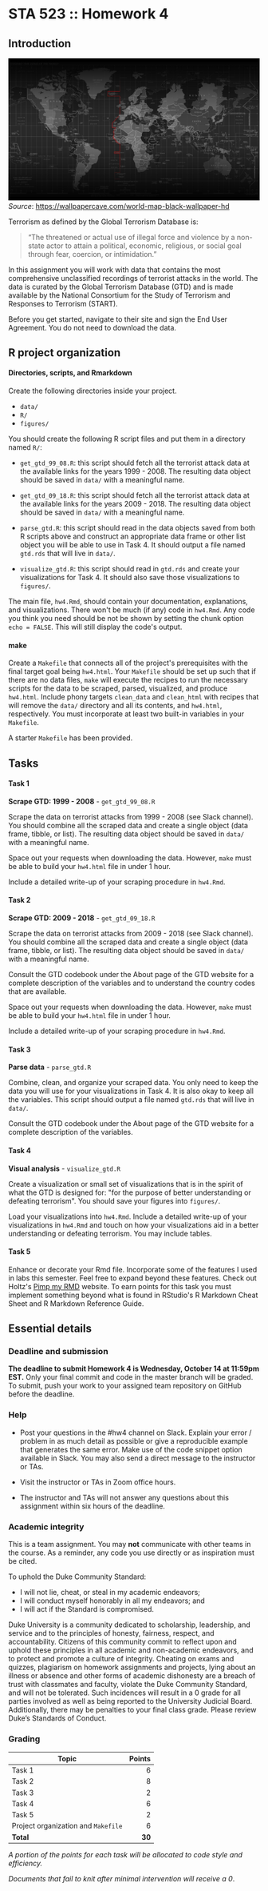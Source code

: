 # STA 523 :: Homework 4

## Introduction

![](images/world_map.jpg)
<i>Source</i>: https://wallpapercave.com/world-map-black-wallpaper-hd

Terrorism as defined by the Global Terrorism Database is:
> “The threatened or actual use of illegal force and violence by a non-state
actor to attain a political, economic, religious, or social goal through fear,
coercion, or intimidation.”

In this assignment you will work with data that contains the most comprehensive
unclassified recordings of terrorist attacks in the world. The data is curated
by the Global Terrorism Database (GTD) and is made available by the National
Consortium for the Study of Terrorism and Responses to Terrorism (START).

Before you get started, navigate to their site and sign the End User Agreement.
You do not need to download the data.

## R project organization

#### Directories, scripts, and Rmarkdown

Create the following directories inside your project.
- `data/`
- `R/`
- `figures/`

You should create the following R script files and put them in a
directory named `R/`:

- `get_gtd_99_08.R`: this script should fetch all the terrorist attack data at
  the available links for the years 1999 - 2008. The resulting data object
  should be saved in `data/` with a meaningful name.

- `get_gtd_09_18.R`: this script should fetch all the terrorist attack data at
  the available links for the years 2009 - 2018. The resulting data object
  should be saved in `data/` with a meaningful name.

- `parse_gtd.R`: this script should read in the data objects saved from both
  R scripts above and construct an appropriate data frame or other list
  object you will be able to use in Task 4. It should output a file named
  `gtd.rds` that will live in `data/`.

- `visualize_gtd.R`: this script should read in `gtd.rds` and create your
  visualizations for Task 4. It should also save those visualizations to
  `figures/`.

The main file, `hw4.Rmd`, should contain your documentation, explanations,
and visualizations. There won't be much (if any) code in `hw4.Rmd`. Any code
you think you need should be not be shown by setting the chunk option
`echo = FALSE`. This will still display the code's output.

#### make

Create a `Makefile` that connects all of the project's prerequisites with the
final target goal being `hw4.html`. Your `Makefile` should be set up such that
if there are no data files, `make` will execute the recipes to run the necessary
scripts for the data to be scraped, parsed, visualized, and produce `hw4.html`.
Include phony targets `clean_data` and `clean_html` with recipes that will
remove the `data/` directory and all its contents, and `hw4.html`, respectively.
You must incorporate at least two built-in variables in your `Makefile`.

A starter `Makefile` has been provided.

## Tasks

#### Task 1

**Scrape GTD: 1999 - 2008** - `get_gtd_99_08.R`

Scrape the data on terrorist attacks from 1999 - 2008 (see Slack channel). You
should combine all the scraped data and create a single object (data frame,
tibble, or list). The resulting data object should be saved in `data/` with a meaningful name.

Space out your requests when downloading the data. However, `make` must be
able to build your `hw4.html` file in under 1 hour.

Include a detailed write-up of your scraping procedure in `hw4.Rmd`.

#### Task 2

**Scrape GTD: 2009 - 2018** - `get_gtd_09_18.R`

Scrape the data on terrorist attacks from 2009 - 2018 (see Slack channel). You
should combine all the scraped data and create a single object (data frame,
tibble, or list). The resulting data object should be saved in `data/` with a meaningful name.

Consult the GTD codebook under the About page of the GTD website for a complete
description of the variables and to understand the country codes that are
available.

Space out your requests when downloading the data. However, `make` must be
able to build your `hw4.html` file in under 1 hour.

Include a detailed write-up of your scraping procedure in `hw4.Rmd`.

#### Task 3

**Parse data** - `parse_gtd.R`

Combine, clean, and organize your scraped data. You only need to keep the data
you will use for your visualizations in Task 4. It is also okay to keep all the
variables. This script should output a file named `gtd.rds` that will live in
`data/`.

Consult the GTD codebook under the About page of the GTD website for a complete
description of the variables.

#### Task 4

**Visual analysis** - `visualize_gtd.R`

Create a visualization or small set of visualizations that is in the spirit of
what the GTD is designed for: "for the purpose of better understanding or
defeating terrorism". You should save your figures into `figures/`.

Load your visualizations into `hw4.Rmd`. Include a detailed write-up of your
visualizations in `hw4.Rmd` and touch on how your visualizations aid in a
better understanding or defeating terrorism. You may include tables.

#### Task 5

Enhance or decorate your Rmd file. Incorporate some of the features I used in
labs this semester. Feel free to expand beyond these features. Check out Holtz's
[Pimp my RMD](https://holtzy.github.io/Pimp-my-rmd/) website. To earn points
for this task you must implement something beyond what is found in RStudio's
R Markdown Cheat Sheet and R Markdown Reference Guide.

## Essential details

### Deadline and submission

**The deadline to submit Homework 4 is Wednesday, October 14 at 11:59pm EST.**
Only your final commit and code in the master branch will be graded.
To submit, push your work to your assigned team repository on GitHub before
the deadline.

### Help

- Post your questions in the #hw4 channel on Slack. Explain your error / problem
  in as much detail as possible or give a reproducible example that generates
  the same error. Make use of the code snippet option available in Slack. You
  may also send a direct message to the instructor or TAs.

- Visit the instructor or TAs in Zoom office hours.

- The instructor and TAs will not answer any questions about this assignment
 	within six hours of the deadline.

### Academic integrity

This is a team assignment. You may **not** communicate with other teams in the
course. As a reminder, any code you use directly or as inspiration must be
cited.

To uphold the Duke Community Standard:

- I will not lie, cheat, or steal in my academic endeavors;
- I will conduct myself honorably in all my endeavors; and
- I will act if the Standard is compromised.

Duke University is a community dedicated to scholarship, leadership, and
service and to the principles of honesty, fairness, respect, and accountability.
Citizens of this community commit to reflect upon and uphold these principles in
all academic and non-academic endeavors, and to protect and promote a culture of
integrity. Cheating on exams and quizzes, plagiarism on homework assignments and
projects, lying about an illness or absence and other forms of academic
dishonesty are a breach of trust with classmates and faculty, violate the Duke
Community Standard, and will not be tolerated. Such incidences will result in a
0 grade for all parties involved as well as being reported to the University
Judicial Board. Additionally, there may be penalties to your final class grade.
Please review Duke’s Standards of Conduct.

### Grading

| **Topic**                           | **Points** |
|-------------------------------------|-----------:|
| Task 1                              |          6 |
| Task 2                              |          8 |
| Task 3                              |          2 |
| Task 4                              |          6 |
| Task 5                              |          2 |
| Project organization and `Makefile` |          6 |
| **Total**                           |     **30** |

*A portion of the points for each task will be allocated to code style and
efficiency.*

*Documents that fail to knit after minimal intervention will receive a 0*.
